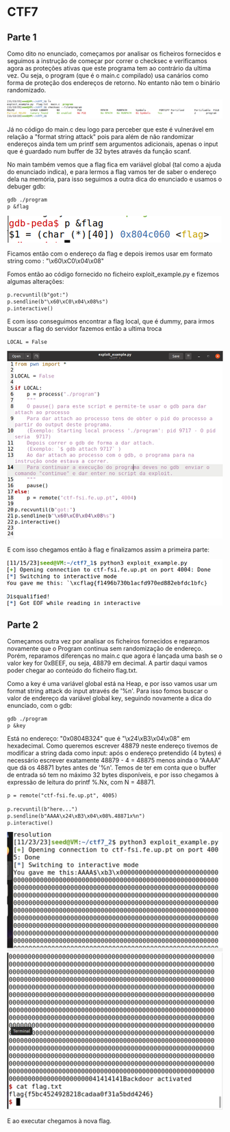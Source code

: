 # CTF7
## Parte 1

Como dito no enunciado, começamos por analisar os ficheiros fornecidos e seguimos a instrução de começar por correr o checksec e verificamos agora as proteções ativas que este programa tem ao contrário da ultima vez. Ou seja, o program (que é o main.c compilado) usa canários como forma de proteção dos endereços de retorno. No entanto não tem o binário randomizado.

![](images/CTF7_1.png)


Já no código do main.c deu logo para perceber que este é vulnerável em relação a "format string attack" pois para além de não randomizar endereços ainda tem um printf sem argumentos adicionais, apenas o input que é guardado num buffer de 32 bytes através da função scanf.

No main também vemos que a flag fica em variável global (tal como a ajuda do enunciado indica), e para lermos a flag vamos ter de saber o endereço dela na memória, para isso seguimos a outra dica do enunciado e usamos o debuger gdb:

``` 
gdb ./program
p &flag 
```

![](images/CTF7_2.png)

Ficamos então com o endereço da flag e depois iremos usar em formato string como : "\x60\xC0\x04\x08"

Fomos então ao código fornecido no ficheiro exploit_example.py e fizemos algumas alterações:


```
p.recvuntil(b"got:")
p.sendline(b"\x60\xC0\x04\x08%s")
p.interactive()
```

E com isso conseguimos encontrar a flag local, que é dummy, para irmos buscar a flag do servidor fazemos então a ultima troca 

```
LOCAL = False
```

![](images/CTF7_3.png)

E com isso chegamos então à flag e finalizamos assim a primeira parte:

![](images/CTF7_4.png)

## Parte 2

Começamos outra vez por analisar os ficheiros fornecidos e reparamos novamente que o Program continua sem randomização de endereço. Porém, reparamos diferenças no main.c que agora é lançada uma bash se o valor key for 0xBEEF, ou seja, 48879 em decimal. A partir daqui vamos poder chegar ao conteúdo do ficheiro flag.txt.

Como a key é uma variável global está na Heap, e por isso vamos usar um format string attack do input através de '%n'. Para isso fomos buscar o valor de endereço da variável global key, seguindo novamente a dica do enunciado, com o gdb:

```
gdb ./program
p &key
```

Está no endereço: "0x0804B324" que é "\x24\xB3\x04\x08" em hexadecimal. Como queremos escrever 48879 neste endereço tivemos de modificar a string dada como input: após o endereço pretendido (4 bytes) é necessário escrever exatamente 48879 - 4 = 48875 menos ainda o “AAAA” que dá os 48871 bytes antes de '%n'. Temos de ter em conta que o buffer de entrada só tem no máximo 32 bytes disponíveis, e por isso chegamos à expressão de leitura do printf %.Nx, com N = 48871.

```
p = remote("ctf-fsi.fe.up.pt", 4005)

p.recvuntil(b"here...")
p.sendline(b"AAAA\x24\xB3\x04\x08%.48871x%n")
p.interactive()
```

![](images/CTF7_5.png)
![](images/CTF7_6.png)

E ao executar chegamos à nova flag.
